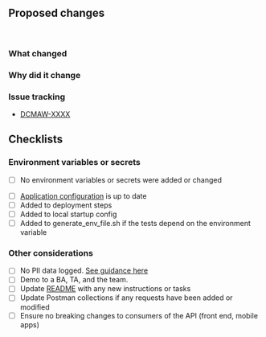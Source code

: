 ## Proposed changes
<!-- Provide a general summary of your changes in the Title above -->
<!-- Include the Jira ticket number in square brackets as prefix, eg `[DCMAW-XXXX] PR Title` -->
​
### What changed

<!-- Describe the changes in detail - the "what"-->

### Why did it change

<!-- Describe the reason these changes were made - the "why" -->

### Issue tracking

<!-- List any related Jira tickets or GitHub issues -->
<!-- List any related ADRs or RFCs -->
- [DCMAW-XXXX](https://govukverify.atlassian.net/browse/DCMAW-XXXX)

## Checklists
<!-- Merging this PR is effectively deploying to production. Be mindful to answer accurately. -->

### Environment variables or secrets
- [ ] No environment variables or secrets were added or changed

<!-- Delete if changes DO NOT include new environment variables or secrets -->
- [ ] [Application configuration](https://govukverify.atlassian.net/l/cp/PB69YoXL) is up to date
- [ ] Added to deployment steps
- [ ] Added to local startup config
- [ ] Added to generate_env_file.sh if the tests depend on the environment variable

### Other considerations
- [ ] No PII data logged. [See guidance here](https://govukverify.atlassian.net/wiki/spaces/DCMAW/pages/3502407722/PII+Logging+Considerations)
- [ ] Demo to a BA, TA, and the team.
- [ ] Update [README](./blob/main/README.md) with any new instructions or tasks
- [ ] Update Postman collections if any requests have been added or modified
- [ ] Ensure no breaking changes to consumers of the API (front end, mobile apps)

